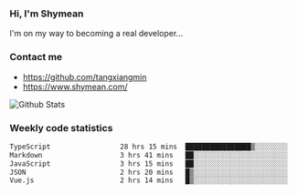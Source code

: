 ### Hi, I'm Shymean

I'm on my way to becoming a real developer...

### Contact me

- <https://github.com/tangxiangmin>
- <https://www.shymean.com/>

![Github Stats](https://github-readme-stats.vercel.app/api?username=tangxiangmin&show_icons=true&theme=dark)


###  Weekly code statistics

<!--START_SECTION:waka-->

```txt
TypeScript                 28 hrs 15 mins  ████████████████▒░░░░░░░░   65.75 %
Markdown                   3 hrs 41 mins   ██░░░░░░░░░░░░░░░░░░░░░░░   08.61 %
JavaScript                 3 hrs 15 mins   ██░░░░░░░░░░░░░░░░░░░░░░░   07.59 %
JSON                       2 hrs 20 mins   █▒░░░░░░░░░░░░░░░░░░░░░░░   05.43 %
Vue.js                     2 hrs 14 mins   █▒░░░░░░░░░░░░░░░░░░░░░░░   05.22 %
```

<!--END_SECTION:waka-->